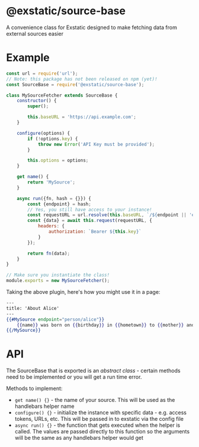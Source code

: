 # @exstatic/source-base

A convenience class for Exstatic designed to make fetching data from external sources easier

# Example

```js
const url = require('url');
// Note: this package has not been released on npm (yet)!
const SourceBase = require('@exstatic/source-base');

class MySourceFetcher extends SourceBase {
    constructor() {
        super();

        this.baseURL = 'https://api.example.com';
    }

    configure(options) {
        if (!options.key) {
            throw new Error('API Key must be provided');
        }

        this.options = options;
    }

    get name() {
        return 'MySource';
    }

    async run({fn, hash = {}}) {
        const {endpoint} = hash;
        // Yes, you still have access to your instance!
        const requestURL = url.resolve(this.baseURL, `/${endpoint || 'endpoint'}`);
        const {data} = await this.request(requestURL, {
            headers: {
                authorization: `Bearer ${this.key}`
            }
        });

        return fn(data);
    }
}

// Make sure you instantiate the class!
module.exports = new MySourceFetcher();
```

Taking the above plugin, here's how you might use it in a page:

```hbs
---
title: 'About Alice'
---
{{#MySource endpoint="person/alice"}}
	{{name}} was born on {{birthday}} in {{hometown}} to {{mother}} and {{father}}
{{/MySource}}
```

# API

The SourceBase that is exported is an _abstract class_ - certain methods need to be implemented or you will get a run time error.

Methods to implement:

 - `get name() {}` - the name of your source. This will be used as the handlebars helper name
 - `configure() {}` - initialize the instance with specific data - e.g. access tokens, URLs, etc. This will be passed in to exstatic via the config file
 - `async run() {}` - the function that gets executed when the helper is called. The values are passed directly to this function so the arguments will be the same as any handlebars helper would get